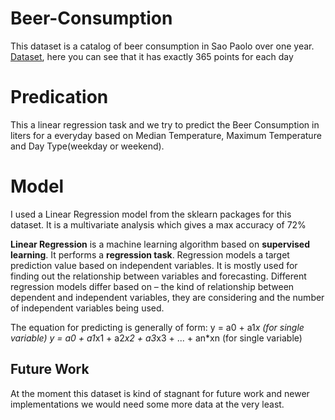# Beer-Consumption

This dataset is a catalog of beer consumption in Sao Paolo over one year. [Dataset](https://www.kaggle.com/dongeorge/beer-consumption-sao-paulo), here you can see that it has exactly 365 points for each day


# Predication

This a linear regression task and we try to predict the Beer Consumption in liters for a everyday based on Median Temperature, Maximum Temperature and Day Type(weekday or weekend).  

# Model

I used a Linear Regression model from the sklearn packages for this dataset. It is a multivariate analysis which gives a max accuracy of 72%

**Linear Regression** is a machine learning algorithm based on **supervised learning**. It performs a **regression task**. Regression models a target prediction value based on independent variables. It is mostly used for finding out the relationship between variables and forecasting. Different regression models differ based on – the kind of relationship between dependent and independent variables, they are considering and the number of independent variables being used.

The equation for predicting is generally of form: 
y = a0 + a1*x (for single variable)
y = a0 + a1*x1 + a2*x2 + a3*x3 + ... + an*xn (for single variable)

## Future Work
At the moment this dataset is kind of stagnant for future work and newer implementations we would need some more data at the very least.
